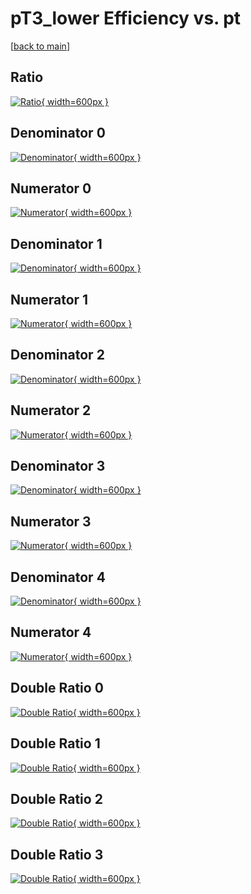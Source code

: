 # pT3_lower Efficiency vs. pt

[[back to main](./)]



## Ratio

[![Ratio](../mtv/var/pT3_lower_base_321_-1_eff_pt.png){ width=600px }](../mtv/var/pT3_lower_base_321_-1_eff_pt.pdf)

## Denominator 0

[![Denominator](../mtv/den/pT3_lower_base_321_-1_eff_pt_den0.png){ width=600px }](../mtv/den/pT3_lower_base_321_-1_eff_pt_den0.pdf)

## Numerator 0

[![Numerator](../mtv/num/pT3_lower_base_321_-1_eff_pt_num0.png){ width=600px }](../mtv/num/pT3_lower_base_321_-1_eff_pt_num0.pdf)

## Denominator 1

[![Denominator](../mtv/den/pT3_lower_base_321_-1_eff_pt_den1.png){ width=600px }](../mtv/den/pT3_lower_base_321_-1_eff_pt_den1.pdf)

## Numerator 1

[![Numerator](../mtv/num/pT3_lower_base_321_-1_eff_pt_num1.png){ width=600px }](../mtv/num/pT3_lower_base_321_-1_eff_pt_num1.pdf)

## Denominator 2

[![Denominator](../mtv/den/pT3_lower_base_321_-1_eff_pt_den2.png){ width=600px }](../mtv/den/pT3_lower_base_321_-1_eff_pt_den2.pdf)

## Numerator 2

[![Numerator](../mtv/num/pT3_lower_base_321_-1_eff_pt_num2.png){ width=600px }](../mtv/num/pT3_lower_base_321_-1_eff_pt_num2.pdf)

## Denominator 3

[![Denominator](../mtv/den/pT3_lower_base_321_-1_eff_pt_den3.png){ width=600px }](../mtv/den/pT3_lower_base_321_-1_eff_pt_den3.pdf)

## Numerator 3

[![Numerator](../mtv/num/pT3_lower_base_321_-1_eff_pt_num3.png){ width=600px }](../mtv/num/pT3_lower_base_321_-1_eff_pt_num3.pdf)

## Denominator 4

[![Denominator](../mtv/den/pT3_lower_base_321_-1_eff_pt_den4.png){ width=600px }](../mtv/den/pT3_lower_base_321_-1_eff_pt_den4.pdf)

## Numerator 4

[![Numerator](../mtv/num/pT3_lower_base_321_-1_eff_pt_num4.png){ width=600px }](../mtv/num/pT3_lower_base_321_-1_eff_pt_num4.pdf)

## Double Ratio 0

[![Double Ratio](../mtv/ratio/pT3_lower_base_321_-1_eff_pt_ratio0.png){ width=600px }](../mtv/ratio/pT3_lower_base_321_-1_eff_pt_ratio0.pdf)

## Double Ratio 1

[![Double Ratio](../mtv/ratio/pT3_lower_base_321_-1_eff_pt_ratio1.png){ width=600px }](../mtv/ratio/pT3_lower_base_321_-1_eff_pt_ratio1.pdf)

## Double Ratio 2

[![Double Ratio](../mtv/ratio/pT3_lower_base_321_-1_eff_pt_ratio2.png){ width=600px }](../mtv/ratio/pT3_lower_base_321_-1_eff_pt_ratio2.pdf)

## Double Ratio 3

[![Double Ratio](../mtv/ratio/pT3_lower_base_321_-1_eff_pt_ratio3.png){ width=600px }](../mtv/ratio/pT3_lower_base_321_-1_eff_pt_ratio3.pdf)

